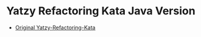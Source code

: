 Yatzy Refactoring Kata Java Version
===================================

* [Original Yatzy-Refactoring-Kata](https://github.com/emilybache/Yatzy-Refactoring-Kata)
